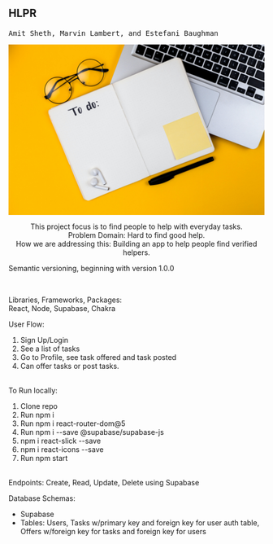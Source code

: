 ## HLPR
<kbd align="center"> Amit Sheth, Marvin Lambert, and Estefani Baughman </kbd>

<img align="center" alt="Logo" style= "width: 100%, height: 50%;"  src= https://github.com/HLPR-APP/HLPR/blob/main/public/volodymyr-hryshchenko-KZocXyI3kRo-unsplash.jpg />

<p align = "center">This project focus is to find people to help with everyday tasks. </br>
Problem Domain: Hard to find good help. </br>
How we are addressing this: Building an app to help people find verified helpers.</p>

<p>Semantic versioning, beginning with version 1.0.0 </p>
</br>
<p>Libraries, Frameworks, Packages: </br>
React, Node, Supabase, Chakra </p>


User Flow: </br>
<ol>
  <li>Sign Up/Login</li> 
  <li>See a list of tasks</li> 
  <li>Go to Profile, see task offered and task posted</li> 
  <li>Can offer tasks or post tasks.</li>
 </ol>
</br>
To Run locally: </br>
<ol>
  <li> Clone repo </li> 
  <li> Run npm i </li>
  <li> Run npm i react-router-dom@5 </li>
  <li> Run npm i --save @supabase/supabase-js </li>
  <li> npm i react-slick --save</li>
  <li> npm i react-icons --save</li>
  <li> Run npm start </li> 
</ol> 
 </br>
Endpoints: Create, Read, Update, Delete using Supabase </br>

Database Schemas:
<ul>
<li>Supabase </li>
<li>Tables: Users, Tasks w/primary key and foreign key for user auth table, Offers w/foreign key for tasks and foreign key for users </li>
</ul>
